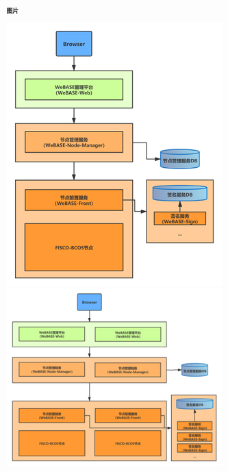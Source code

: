 #### 图片
![](../../images/WeBASE/one_click_structure.png)
![](../../images/WeBASE-Console-Suit/Framework_2.png)
